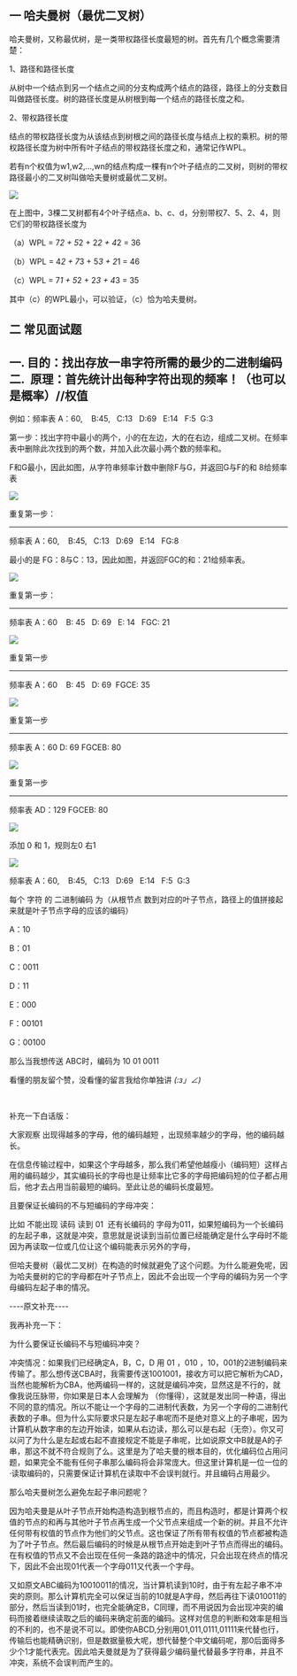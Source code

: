 ## 一 哈夫曼树（最优二叉树）

哈夫曼树，又称最优树，是一类带权路径长度最短的树。首先有几个概念需要清楚：

1、路径和路径长度

从树中一个结点到另一个结点之间的分支构成两个结点的路径，路径上的分支数目叫做路径长度。树的路径长度是从树根到每一个结点的路径长度之和。

2、带权路径长度

结点的带权路径长度为从该结点到树根之间的路径长度与结点上权的乘积。树的带权路径长度为树中所有叶子结点的带权路径长度之和，通常记作WPL。

若有n个权值为w1,w2,...,wn的结点构成一棵有n个叶子结点的二叉树，则树的带权路径最小的二叉树叫做哈夫曼树或最优二叉树。

![](/images/Algorithm/haffman.png)

在上图中，3棵二叉树都有4个叶子结点a、b、c、d，分别带权7、5、2、4，则它们的带权路径长度为

（a）WPL = 7*2 + 5*2 + 2*2 + 4*2 = 36

（b）WPL = 4*2 + 7*3 + 5*3 + 2*1 = 46

（c）WPL = 7*1 + 5*2 + 2*3 + 4*3 = 35

其中（c）的WPL最小，可以验证，（c）恰为哈夫曼树。

## 二 常见面试题

一. 目的：找出存放一串字符所需的最少的二进制编码
二.  原理：首先统计出每种字符出现的频率！（也可以是概率）//权值
------------------------------------------------------------------------------------------------

例如：频率表 A：60,    B:45,   C:13   D:69   E:14   F:5  G:3

第一步：找出字符中最小的两个，小的在左边，大的在右边，组成二叉树。在频率表中删除此次找到的两个数，并加入此次最小两个数的频率和。

F和G最小，因此如图，从字符串频率计数中删除F与G，并返回G与F的和 8给频率表

![](/images/Algorithm/huff01.png)

重复第一步：

-------------------------------------------------------------------------------------------------

频率表 A：60,    B:45,   C:13   D:69   E:14   FG:8

最小的是 FG：8与C：13，因此如图，并返回FGC的和：21给频率表。

![](/images/Algorithm/huff02.png)

重复第一步：

---------------------------------------------------------------------------------------------------

频率表 A：60    B: 45   D: 69   E: 14   FGC: 21

![](/images/Algorithm/huff03.png)

重复第一步

-----------------------------------------------------------------------------------------------------

频率表 A：60    B: 45   D: 69  FGCE: 35

![](/images/Algorithm/huff04.png)

重复第一步

-----------------------------------------------------------------------------------------------------

频率表 A：60   D: 69  FGCEB: 80

![](/images/Algorithm/huff05.png)

重复第一步

-----------------------------------------------------------------------------------------------------

频率表 AD：129  FGCEB: 80

![](/images/Algorithm/huff06.png)

添加 0 和 1，规则左0 右1

![](/images/Algorithm/huff07.png)

频率表 A：60,    B:45,   C:13   D:69   E:14   F:5  G:3

每个 字符 的 二进制编码 为（从根节点 数到对应的叶子节点，路径上的值拼接起来就是叶子节点字母的应该的编码）

A：10

B：01

C：0011

D：11

E：000

F：00101

G：00100

那么当我想传送 ABC时，编码为 10 01 0011

看懂的朋友留个赞，没看懂的留言我给你单独讲 _(:з」∠)_

 

补充一下白话版：

大家观察 出现得越多的字母，他的编码越短 ，出现频率越少的字母，他的编码越长。

在信息传输过程中，如果这个字母越多，那么我们希望他越瘦小（编码短）这样占用的编码越少，其实编码长的字母也是让频率比它多的字母把编码短的位子都占用后，他才去占用当前最短的编码。至此让总的编码长度最短。

且要保证长编码的不与短编码的字母冲突：

比如 不能出现 读码 读到 01  还有长编码的 字母为011，如果短编码为一个长编码的左起子串，这就是冲突，意思就是说读到当前位置已经能确定是什么字母时不能因为再读取一位或几位让这个编码能表示另外的字母，

但哈夫曼树（最优二叉树）在构造的时候就避免了这个问题。为什么能避免呢，因为哈夫曼树的它的字母都在叶子节点上，因此不会出现一个字母的编码为另一个字母编码左起子串的情况。

----原文补充----

我再补充一下：

为什么要保证长编码不与短编码冲突？

冲突情况：如果我们已经确定A，B，C，D 用 01 ，010 ，10，001的2进制编码来传输了。那么想传送CBA时，我需要传送1001001，接收方可以把它解析为CAD，当然也能解析为CBA，他两编码一样的，这就是编码冲突，显然这是不行的，就像我说压脉带，你如果是日本人会理解为 （你懂得），这就是发出同一种语，得出不同的意的情况。所以不能让一个字母的二进制代表数，为另一个字母的二进制代表数的子串。但为什么实际要求只是左起子串呢而不是绝对意义上的子串呢，因为计算机从数字串的左边开始读，如果从右边读，那么可以是右起（无奈）。你又可以问了为什么是左起或右起不直接规定不能是子串呢，比如说原文中B就是A的子串，那这不就不符合规则了么。这里是为了哈夫曼的根本目的，优化编码位占用问题，如果完全不能有任何子串那么编码将会非常庞大。但这里计算机是一位一位的·读取编码的，只需要保证计算机在读取中不会误判就行。并且编码占用最少。

那么哈夫曼树怎么避免左起子串问题呢？

因为哈夫曼是从叶子节点开始构造构造到根节点的，而且构造时，都是计算两个权值的节点的和再与其他叶子节点再生成一个父节点来组成一个新的树。并且不允许任何带有权值的节点作为他们的父节点。这也保证了所有带有权值的节点都被构造为了叶子节点。然后最后编码的时候是从根节点开始走到叶子节点而得出的编码。在有权值的节点又不会出现在任何一条路的路途中的情况，只会出现在终点的情况下，因此不会出现01代表一个字母011又代表一个字母。

又如原文ABC编码为10010011的情况，当计算机读到10时，由于有左起子串不冲突的原则。那么计算机完全可以保证当前的10就是A字母，然后再往下读010011的部分，然后当读到01时，也完全能确定B，C同理，而不用说因为会出现冲突的编码而接着继续读取之后的编码来确定前面的编码。这样对信息的判断和效率是相当的不利的，也不是说不可以。即使你ABCD,分别用01,011,0111,01111来代替也行，传输后也能精确识别，但是数据量极大呢，想代替整个中文编码呢，那0后面得多少个1才能代表完。因此哈夫曼就是为了获得最少编码量代替最多字符串，并且不冲突，系统不会误判而产生的。

